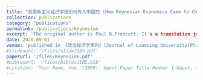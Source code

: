 ```yaml
---
title: "凯恩斯主义经济学是如何传入中国的 (How Keynesian Economics Came to China)"
collection: publications
category: "publications"
permalink: /publications/Keynesian
excerpt: 'The original author is Paul B.Trescott. It's a translation joint with Lili Li.'
date: 2020-09-01
venue: 'published in 《政治经济学季刊》(Journal of Liaoning University(Philosophy and Social Sciences)), Vol 50, No. 6'
#slidesurl: '/files/slideJIBS.pdf'
paperurl: '/files/Keynesian.pdf'
#bibtexurl: '/files/bibtexJIBS.bib'
#citation: 'Your Name, You. (2009). &quot;Paper Title Number 1.&quot; <i>Journal 1</i>. 1(1).'
---
```







